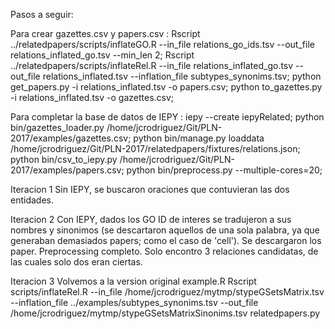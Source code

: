 Pasos a seguir:

Para crear gazettes.csv y papers.csv :
Rscript ../relatedpapers/scripts/inflateGO.R --in_file relations_go_ids.tsv --out_file relations_inflated_go.tsv --min_len 2;
Rscript ../relatedpapers/scripts/inflateRel.R --in_file relations_inflated_go.tsv --out_file relations_inflated.tsv --inflation_file subtypes_synonims.tsv;
python get_papers.py -i relations_inflated.tsv -o papers.csv;
python to_gazettes.py -i relations_inflated.tsv -o gazettes.csv;


Para completar la base de datos de IEPY :
iepy --create iepyRelated;
python bin/gazettes_loader.py /home/jcrodriguez/Git/PLN-2017/examples/gazettes.csv;
python bin/manage.py loaddata /home/jcrodriguez/Git/PLN-2017/relatedpapers/fixtures/relations.json;
python bin/csv_to_iepy.py /home/jcrodriguez/Git/PLN-2017/examples/papers.csv;
python bin/preprocess.py --multiple-cores=20;

Iteracion 1
Sin IEPY, se buscaron oraciones que contuvieran las dos entidades.

Iteracion 2
Con IEPY, dados los GO ID de interes se tradujeron a sus nombres y sinonimos (se descartaron aquellos de una sola palabra, ya que generaban demasiados papers; como el caso de 'cell'). Se descargaron los paper. Preprocessing completo. Solo encontro 3 relaciones candidatas, de las cuales solo dos eran ciertas.

Iteracion 3
Volvemos a la version original
example.R
Rscript scripts/inflateRel.R  --in_file /home/jcrodriguez/mytmp/stypeGSetsMatrix.tsv --inflation_file ../examples/subtypes_synonims.tsv --out_file /home/jcrodriguez/mytmp/stypeGSetsMatrixSinonims.tsv
relatedpapers.py